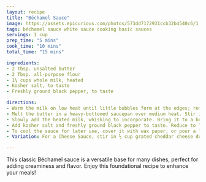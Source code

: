 ```yaml
---
layout: recipe
title: "Béchamel Sauce"
image: https://assets.epicurious.com/photos/573dd7172931ccb32b4540c6/1:1/w_2560%2Cc_limit/shutterstock_255028507.jpg
tags: béchamel sauce white sauce cooking basic sauces
servings: 1 cup
prep_time: "5 mins"
cook_time: "10 mins"
total_time: "15 mins"

ingredients:
- 2 Tbsp. unsalted butter
- 2 Tbsp. all-purpose flour
- 1¼ cups whole milk, heated
- Kosher salt, to taste
- Freshly ground black pepper, to taste

directions:
- Warm the milk on low heat until little bubbles form at the edges; remove from heat.
- Melt the butter in a heavy-bottomed saucepan over medium heat. Stir in the flour and cook, stirring constantly, until the paste cooks and bubbles a bit, about 2 minutes, without letting it brown.
- Slowly add the heated milk, whisking to incorporate. Bring it to a boil, stirring constantly, as the sauce thickens.
- Add kosher salt and freshly ground black pepper to taste. Reduce to low heat, and cook, stirring, for another 2–3 minutes. Remove from the heat.
- To cool the sauce for later use, cover it with wax paper, or pour a layer of milk over it to prevent a skin from forming. Refrigerate for up to 3 days.
- Variation: For a Cheese Sauce, stir in ½ cup grated cheddar cheese during the last 2 minutes of cooking, along with a pinch of cayenne pepper.

---
```

This classic Béchamel sauce is a versatile base for many dishes, perfect for adding creaminess and flavor. Enjoy this foundational recipe to enhance your meals!
